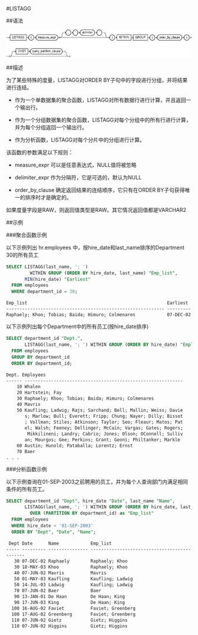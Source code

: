 #LISTAGG

##语法

![LISTAGG函数语法](img/listagg.gif)

##描述

为了某些特殊的度量，LISTAGG对ORDER BY子句中的字段进行分组，并将结果进行连结。

* 作为一个单数据集的聚合函数，LISTAGG对所有数据行进行计算，并且返回一个输出行。

* 作为一个分组数据集的聚合函数，LISTAGG对每个分组中的所有行进行计算，并为每个分组返回一个输出行。

* 作为分析函数，LISTAGG对每个分片中的分组进行计算。

该函数的参数满足以下规则：

* measure_expr 可以是任意表达式，NULL值将被忽略

* delimiter_expr 作为分隔符，它是可选的，默认为NULL

* order_by_clause 确定返回结果的连结顺序，它只有在ORDER BY子句获得唯一的排序时才是确定的。

如果度量字段是RAW，则返回值类型是RAW。其它情况返回值都是VARCHAR2

##示例

###聚合函数示例

以下示例列出 hr.employees 中，按hire_date和last_name排序的Department 30的所有员工

```sql
SELECT LISTAGG(last_name, '; ')
         WITHIN GROUP (ORDER BY hire_date, last_name) "Emp_list",
       MIN(hire_date) "Earliest"
  FROM employees
  WHERE department_id = 30;
```

```
Emp_list                                                     Earliest
------------------------------------------------------------ ---------
Raphaely; Khoo; Tobias; Baida; Himuro; Colmenares            07-DEC-02
```

以下示例列出每个Department中的所有员工(按hire_date排序)


```sql
SELECT department_id "Dept.",
       LISTAGG(last_name, '; ') WITHIN GROUP (ORDER BY hire_date) "Employees"
  FROM employees
  GROUP BY department_id
  ORDER BY department_id;
```

```
Dept. Employees
------ ------------------------------------------------------------
    10 Whalen
    20 Hartstein; Fay
    30 Raphaely; Khoo; Tobias; Baida; Himuro; Colmenares
    40 Mavris
    50 Kaufling; Ladwig; Rajs; Sarchand; Bell; Mallin; Weiss; Davie
       s; Marlow; Bull; Everett; Fripp; Chung; Nayer; Dilly; Bissot
       ; Vollman; Stiles; Atkinson; Taylor; Seo; Fleaur; Matos; Pat
       el; Walsh; Feeney; Dellinger; McCain; Vargas; Gates; Rogers;
        Mikkilineni; Landry; Cabrio; Jones; Olson; OConnell; Sulliv
       an; Mourgos; Gee; Perkins; Grant; Geoni; Philtanker; Markle
    60 Austin; Hunold; Pataballa; Lorentz; Ernst
    70 Baer
. . .
```


###分析函数示例

以下示例查询在01-SEP-2003之前聘用的员工，并为每个人查询部门内满足相同条件的所有员工。

```sql
SELECT department_id "Dept", hire_date "Date", last_name "Name",
       LISTAGG(last_name, '; ') WITHIN GROUP (ORDER BY hire_date, last_name)
         OVER (PARTITION BY department_id) as "Emp_list"
  FROM employees
  WHERE hire_date < '01-SEP-2003'
  ORDER BY "Dept", "Date", "Name";
```

```
 Dept Date      Name            Emp_list
----- --------- --------------- ---------------------------------------------
   30 07-DEC-02 Raphaely        Raphaely; Khoo
   30 18-MAY-03 Khoo            Raphaely; Khoo
   40 07-JUN-02 Mavris          Mavris
   50 01-MAY-03 Kaufling        Kaufling; Ladwig
   50 14-JUL-03 Ladwig          Kaufling; Ladwig
   70 07-JUN-02 Baer            Baer
   90 13-JAN-01 De Haan         De Haan; King
   90 17-JUN-03 King            De Haan; King
  100 16-AUG-02 Faviet          Faviet; Greenberg
  100 17-AUG-02 Greenberg       Faviet; Greenberg
  110 07-JUN-02 Gietz           Gietz; Higgins
  110 07-JUN-02 Higgins         Gietz; Higgins
```